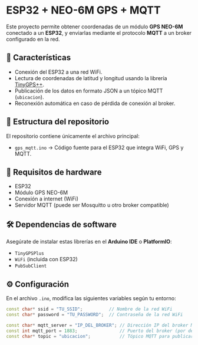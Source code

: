 # ESP32 + NEO-6M GPS + MQTT

Este proyecto permite obtener coordenadas de un módulo **GPS NEO-6M** conectado a un **ESP32**, y enviarlas mediante el protocolo **MQTT** a un broker configurado en la red.

## 🚀 Características
- Conexión del ESP32 a una red WiFi.  
- Lectura de coordenadas de latitud y longitud usando la librería [TinyGPS++](https://github.com/mikalhart/TinyGPSPlus).  
- Publicación de los datos en formato JSON a un tópico MQTT (`ubicacion`).  
- Reconexión automática en caso de pérdida de conexión al broker.  

## 📂 Estructura del repositorio
El repositorio contiene únicamente el archivo principal:  

- `gps_mqtt.ino` → Código fuente para el ESP32 que integra WiFi, GPS y MQTT.  

## 🔧 Requisitos de hardware
- ESP32  
- Módulo GPS NEO-6M  
- Conexión a internet (WiFi)  
- Servidor MQTT (puede ser Mosquitto u otro broker compatible)  

## 🛠️ Dependencias de software
Asegúrate de instalar estas librerías en el **Arduino IDE** o **PlatformIO**:  

- `TinyGPSPlus`  
- `WiFi` (incluida con ESP32)  
- `PubSubClient`  

## ⚙️ Configuración
En el archivo `.ino`, modifica las siguientes variables según tu entorno:  

```cpp
const char* ssid = "TU_SSID";          // Nombre de la red WiFi
const char* password = "TU_PASSWORD";  // Contraseña de la red WiFi

const char* mqtt_server = "IP_DEL_BROKER"; // Dirección IP del broker MQTT
const int mqtt_port = 1883;                // Puerto del broker (por defecto 1883)
const char* topic = "ubicacion";           // Tópico MQTT para publicar coordenadas
